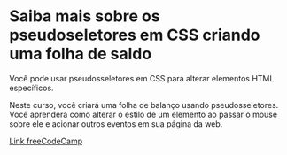 # Saiba mais sobre os pseudoseletores em CSS criando uma folha de saldo

Você pode usar pseudosseletores em CSS para alterar elementos HTML específicos.

Neste curso, você criará uma folha de balanço usando pseudosseletores. Você aprenderá como alterar o estilo de um elemento ao passar o mouse sobre ele e acionar outros eventos em sua página da web.

[Link freeCodeCamp](https://www.freecodecamp.org/portuguese/learn/2022/responsive-web-design/learn-more-about-css-pseudo-selectors-by-building-a-balance-sheet/ "Link freeCodeCamp")